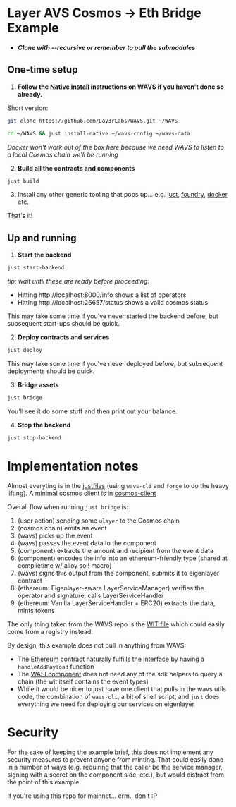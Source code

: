 # Layer AVS Cosmos -> Eth Bridge Example

* _**Clone with --recursive or remember to pull the submodules**_


## One-time setup

1. **Follow the [Native Install](https://github.com/Lay3rLabs/WAVS/blob/main/docs/QUICKSTART.md#running-natively) instructions on WAVS if you haven't done so already.**

Short version:

```bash
git clone https://github.com/Lay3rLabs/WAVS.git ~/WAVS

cd ~/WAVS && just install-native ~/wavs-config ~/wavs-data
```

_Docker won't work out of the box here because we need WAVS to listen to a local Cosmos chain we'll be running_

2. **Build all the contracts and components**

```bash
just build
```

3. Install any other generic tooling that pops up... e.g. [just](https://github.com/casey/just), [foundry](https://book.getfoundry.sh/getting-started/installation), [docker](https://www.docker.com/) etc.

That's it!

## Up and running

1. **Start the backend**

```bash
just start-backend
```

_tip: wait until these are ready before proceeding:_

- Hitting http://localhost:8000/info shows a list of operators
- Hitting http://localhost:26657/status shows a valid cosmos status 

This may take some time if you've never started the backend before, but subsequent start-ups should be quick.

2. **Deploy contracts and services**

```bash
just deploy
```

This may take some time if you've never deployed before, but subsequent deployments should be quick.

3. **Bridge assets**

```bash
just bridge
```

You'll see it do some stuff and then print out your balance. 

4. **Stop the backend**

```bash
just stop-backend
```

# Implementation notes

Almost everyting is in the [justfiles](justfiles) (using `wavs-cli` and `forge` to do the heavy lifting).
A minimal cosmos client is in [cosmos-client](cosmos-client)

Overall flow when running `just bridge` is:

1. (user action) sending some `ulayer` to the Cosmos chain
2. (cosmos chain) emits an event
3. (wavs) picks up the event
4. (wavs) passes the event data to the component
5. (component) extracts the amount and recipient from the event data
6. (component) encodes the info into an ethereum-friendly type (shared at compiletime w/ alloy sol! macro)
7. (wavs) signs this output from the component, submits it to eigenlayer contract
8. (ethereum: Eigenlayer-aware LayerServiceManager) verifies the operator and signature, calls LayerServiceHandler
9. (ethereum: Vanilla LayerServiceHandler + ERC20) extracts the data, mints tokens

The only thing taken from the WAVS repo is the [WIT file](./component/wit/lay3r_avs@0.3.0.wit) which could easily come from a registry instead.

By design, this example does not pull in anything from WAVS: 

- The [Ethereum contract](./contracts/solidity/Submit.sol) naturally fulfills the interface by having a `handleAddPayload` function
- The [WASI component](./component/src/lib.rs) does not need any of the sdk helpers to query a chain (the wit itself contains the event types)
- While it would be nicer to just have one client that pulls in the wavs utils code, the combination of `wavs-cli`, a bit of shell script, and `just` does everything we need for deploying our services on eigenlayer

# Security

For the sake of keeping the example brief, this does not implement any security measures to prevent anyone from minting. That could easily done in a number of ways (e.g. requiring that the caller be the service manager, signing with a secret on the component side, etc.), but would distract from the point of this example.

If you're using this repo for mainnet... erm.. don't :P